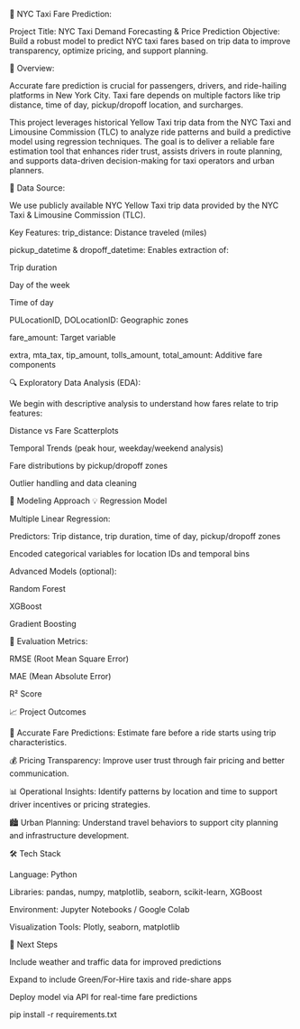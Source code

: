 🚕 NYC Taxi Fare Prediction:

Project Title: NYC Taxi Demand Forecasting & Price Prediction
Objective: Build a robust model to predict NYC taxi fares based on trip data to improve transparency, optimize pricing, and support planning.

📌 Overview:

Accurate fare prediction is crucial for passengers, drivers, and ride-hailing platforms in New York City. Taxi fare depends on multiple factors like trip distance, time of day, pickup/dropoff location, and surcharges.

This project leverages historical Yellow Taxi trip data from the NYC Taxi and Limousine Commission (TLC) to analyze ride patterns and build a predictive model using regression techniques. The goal is to deliver a reliable fare estimation tool that enhances rider trust, assists drivers in route planning, and supports data-driven decision-making for taxi operators and urban planners.

📂 Data Source:

We use publicly available NYC Yellow Taxi trip data provided by the NYC Taxi & Limousine Commission (TLC).

Key Features:
trip_distance: Distance traveled (miles)

pickup_datetime & dropoff_datetime: Enables extraction of:

Trip duration

Day of the week

Time of day

PULocationID, DOLocationID: Geographic zones

fare_amount: Target variable

extra, mta_tax, tip_amount, tolls_amount, total_amount: Additive fare components

🔍 Exploratory Data Analysis (EDA):

We begin with descriptive analysis to understand how fares relate to trip features:

Distance vs Fare Scatterplots

Temporal Trends (peak hour, weekday/weekend analysis)

Fare distributions by pickup/dropoff zones

Outlier handling and data cleaning

🧠 Modeling Approach
💡 Regression Model

Multiple Linear Regression:

Predictors: Trip distance, trip duration, time of day, pickup/dropoff zones

Encoded categorical variables for location IDs and temporal bins

Advanced Models (optional):

Random Forest

XGBoost

Gradient Boosting

🧪 Evaluation Metrics:

RMSE (Root Mean Square Error)

MAE (Mean Absolute Error)

R² Score

📈 Project Outcomes

🚖 Accurate Fare Predictions: Estimate fare before a ride starts using trip characteristics.

💰 Pricing Transparency: Improve user trust through fair pricing and better communication.

📊 Operational Insights: Identify patterns by location and time to support driver incentives or pricing strategies.

🏙️ Urban Planning: Understand travel behaviors to support city planning and infrastructure development.

🛠️ Tech Stack

Language: Python

Libraries: pandas, numpy, matplotlib, seaborn, scikit-learn, XGBoost

Environment: Jupyter Notebooks / Google Colab

Visualization Tools: Plotly, seaborn, matplotlib

📅 Next Steps

Include weather and traffic data for improved predictions

Expand to include Green/For-Hire taxis and ride-share apps

Deploy model via API for real-time fare predictions


pip install -r requirements.txt
